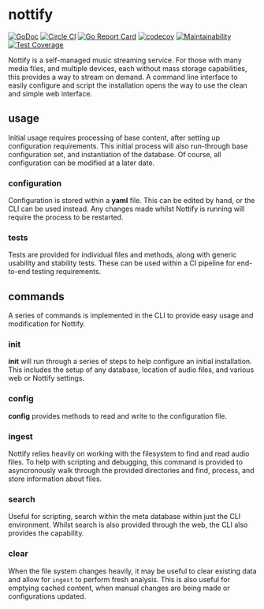 # nottify

[![GoDoc](https://godoc.org/github.com/cloudcloud/nottify?status.svg)](https://godoc.org/github.com/cloudcloud/nottify)
[![Circle CI](https://circleci.com/gh/cloudcloud/nottify.svg?style=svg)](https://circleci.com/gh/cloudcloud/nottify)
[![Go Report Card](https://goreportcard.com/badge/github.com/cloudcloud/nottify)](https://goreportcard.com/report/github.com/cloudcloud/nottify)
[![codecov](https://codecov.io/gh/cloudcloud/nottify/branch/master/graph/badge.svg)](https://codecov.io/gh/cloudcloud/nottify)
[![Maintainability](https://api.codeclimate.com/v1/badges/2ebd672cd67599c7116b/maintainability)](https://codeclimate.com/github/cloudcloud/nottify/maintainability)
[![Test Coverage](https://api.codeclimate.com/v1/badges/2ebd672cd67599c7116b/test_coverage)](https://codeclimate.com/github/cloudcloud/nottify/test_coverage)

Nottify is a self-managed music streaming service. For those with many media files, and multiple devices, each without mass storage capabilities, this provides a way to stream on demand. A command line interface to easily configure and script the installation opens the way to use the clean and simple web interface.

## usage

Initial usage requires processing of base content, after setting up configuration requirements. This
initial process will also run-through base configuration set, and instantiation of the database. Of
course, all configuration can be modified at a later date.

### configuration

Configuration is stored within a **yaml** file. This can be edited by hand, or the CLI can be used
instead. Any changes made whilst Nottify is running will require the process to be restarted.

### tests

Tests are provided for individual files and methods, along with generic usability and stability tests.
These can be used within a CI pipeline for end-to-end testing requirements.

## commands

A series of commands is implemented in the CLI to provide easy usage and modification for Nottify.

### init

**init** will run through a series of steps to help configure an initial installation. This includes
the setup of any database, location of audio files, and various web or Nottify settings.

### config

**config** provides methods to read and write to the configuration file.

### ingest

Nottify relies heavily on working with the filesystem to find and read audio files. To help with
scripting and debugging, this command is provided to asyncronously walk through the provided directories
and find, process, and store information about files.

### search

Useful for scripting, search within the meta database within just the CLI environment. Whilst search
is also provided through the web, the CLI also provides the capability.

### clear

When the file system changes heavily, it may be useful to clear existing data and allow for ``ingest``
to perform fresh analysis. This is also useful for emptying cached content, when manual changes are
being made or configurations updated.
